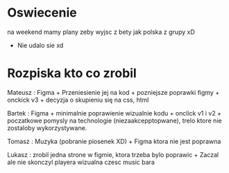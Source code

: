 # Oswiecenie
na weekend mamy plany zeby wyjsc z bety jak polska z grupy xD
- Nie udalo sie xd

# Rozpiska kto co zrobil

Mateusz : Figma + Przeniesienie jej na kod + pozniejsze poprawki figmy + onckick v3 + decyzja o skupieniu się na css, html

Bartek : Figma + minimalnie poprawienie wizualnie kodu + onclick v1 i v2  + poczatkowe pomysly na technologie (niezaakcepptopwane), trelo ktore nie zostaloby wykorzystywane.

Tomasz : Muzyka (pobranie piosenek XD) + Figma ktora nie jest poprawna

Lukasz : zrobil jedna strone w figmie, ktora trzeba bylo poprawic + Zaczal ale nie  skonczyl playera
wizualna czesc music bara
